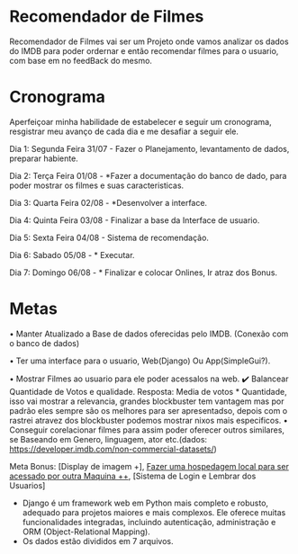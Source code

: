 # Recomendador de Filmes
 Recomendador de Filmes vai ser um Projeto onde vamos analizar os dados do IMDB para poder ordernar e então recomendar filmes para o usuario, com base em no feedBack do mesmo.

# Cronograma
Aperfeiçoar minha habilidade de estabelecer e seguir um cronograma, resgistrar meu avanço de cada dia e me desafiar a seguir ele.

Dia 1: Segunda Feira 31/07 - Fazer o Planejamento, levantamento de dados, preparar habiente.

Dia 2: Terça Feira   01/08 - *Fazer a documentação do banco de dado, para poder mostrar os filmes e suas caracteristicas.

Dia 3: Quarta Feira  02/08 - *Desenvolver a interface.

Dia 4: Quinta Feira  03/08 -  Finalizar a base da Interface de usuario.

Dia 5: Sexta Feira   04/08 -  Sistema de recomendação.

Dia 6: Sabado        05/08 - * Executar.

Dia 7: Domingo       06/08 - * Finalizar e colocar Onlines, Ir atraz dos Bonus.


# Metas
• Manter Atualizado a Base de dados oferecidas pelo IMDB. (Conexão com o banco de dados)

• Ter uma interface para o usuario, Web(Django) Ou App(SimpleGui?). 

• Mostrar Filmes ao usuario para ele poder acessalos na web.
    ✔️ Balancear Quantidade de Votos e qualidade. Resposta: Media de votos * Quantidade, isso vai mostrar a relevancia, grandes blockbuster tem vantagem mas por padrão eles sempre são os melhores para ser apresentadso, depois com o rastrei atravez dos blockbuster podemos mostrar nixos mais especificos.
• Conseguir corelacionar filmes para assim poder oferecer outros similares, se Baseando em Genero, linguagem, ator etc.(dados: https://developer.imdb.com/non-commercial-datasets/)


Meta Bonus: 
    [Display de imagem +],
    [Fazer uma hospedagem local para ser acessado por outra Maquina ++](https://developer.mozilla.org/pt-BR/docs/Learn/Server-side/Django/Deployment),
    [Sistema de Login e Lembrar dos Usuarios]


* Django é um framework web em Python mais completo e robusto, adequado para projetos maiores e mais complexos. Ele oferece muitas funcionalidades integradas, incluindo autenticação, administração e ORM (Object-Relational Mapping).
* Os dados estão divididos em 7 arquivos.

    
